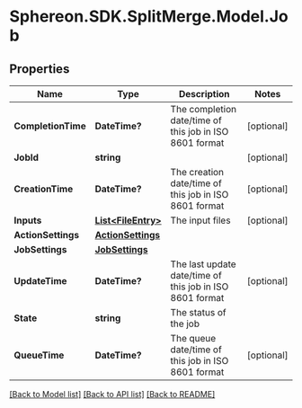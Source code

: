 # Sphereon.SDK.SplitMerge.Model.Job
## Properties

Name | Type | Description | Notes
------------ | ------------- | ------------- | -------------
**CompletionTime** | **DateTime?** | The completion date/time of this job in ISO 8601 format | [optional] 
**JobId** | **string** |  | [optional] 
**CreationTime** | **DateTime?** | The creation date/time of this job in ISO 8601 format | [optional] 
**Inputs** | [**List&lt;FileEntry&gt;**](FileEntry.md) | The input files | [optional] 
**ActionSettings** | [**ActionSettings**](ActionSettings.md) |  | 
**JobSettings** | [**JobSettings**](JobSettings.md) |  | 
**UpdateTime** | **DateTime?** | The last update date/time of this job in ISO 8601 format | [optional] 
**State** | **string** | The status of the job | 
**QueueTime** | **DateTime?** | The queue date/time of this job in ISO 8601 format | [optional] 

[[Back to Model list]](../README.md#documentation-for-models) [[Back to API list]](../README.md#documentation-for-api-endpoints) [[Back to README]](../README.md)

